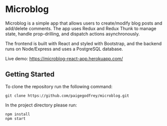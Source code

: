 # Microblog

Microblog is a simple app that allows users to create/modify blog posts and add/delete comments. The app uses Redux and Redux Thunk to manage state, handle prop-drilling, and dispatch actions asynchronously.

The frontend is built with React and styled with Bootstrap, and the backend runs on Node/Express and uses a PostgreSQL database.

Live demo: https://microblog-react-app.herokuapp.com/

## Getting Started
To clone the repository run the following command:

```
git clone https://github.com/paigegodfrey/microblog.git
```

In the project directory please run:

```
npm install
npm start
```

